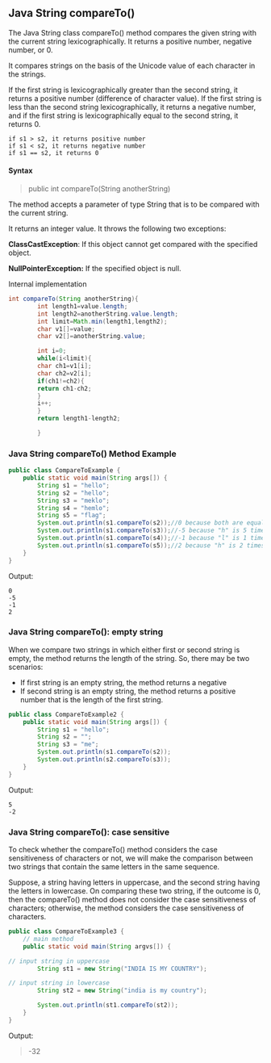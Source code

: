 ## Java String compareTo()

The Java String class compareTo() method compares the given string with the current string lexicographically. It returns
a positive number, negative number, or 0.

It compares strings on the basis of the Unicode value of each character in the strings.

If the first string is lexicographically greater than the second string, it returns a positive number (difference of
character value). If the first string is less than the second string lexicographically, it returns a negative number,
and if the first string is lexicographically equal to the second string, it returns 0.

```
if s1 > s2, it returns positive number  
if s1 < s2, it returns negative number  
if s1 == s2, it returns 0
```

#### Syntax

> public int compareTo(String anotherString)

The method accepts a parameter of type String that is to be compared with the current string.

It returns an integer value. It throws the following two exceptions:

**ClassCastException**: If this object cannot get compared with the specified object.

**NullPointerException:** If the specified object is null.

Internal implementation

```java
int compareTo(String anotherString){
        int length1=value.length;
        int length2=anotherString.value.length;
        int limit=Math.min(length1,length2);
        char v1[]=value;
        char v2[]=anotherString.value;

        int i=0;
        while(i<limit){
        char ch1=v1[i];
        char ch2=v2[i];
        if(ch1!=ch2){
        return ch1-ch2;
        }
        i++;
        }
        return length1-length2;

        }
```

### Java String compareTo() Method Example

```java
public class CompareToExample {
    public static void main(String args[]) {
        String s1 = "hello";
        String s2 = "hello";
        String s3 = "meklo";
        String s4 = "hemlo";
        String s5 = "flag";
        System.out.println(s1.compareTo(s2));//0 because both are equal  
        System.out.println(s1.compareTo(s3));//-5 because "h" is 5 times lower than "m"  
        System.out.println(s1.compareTo(s4));//-1 because "l" is 1 times lower than "m"  
        System.out.println(s1.compareTo(s5));//2 because "h" is 2 times greater than "f"  
    }
}
```

Output:

```
0
-5
-1
2
```

### Java String compareTo(): empty string

When we compare two strings in which either first or second string is empty, the method returns the length of the
string. So, there may be two scenarios:

- If first string is an empty string, the method returns a negative
- If second string is an empty string, the method returns a positive number that is the length of the first string.

```java
public class CompareToExample2 {
    public static void main(String args[]) {
        String s1 = "hello";
        String s2 = "";
        String s3 = "me";
        System.out.println(s1.compareTo(s2));
        System.out.println(s2.compareTo(s3));
    }
}
```

Output:

```
5
-2
```

### Java String compareTo(): case sensitive

To check whether the compareTo() method considers the case sensitiveness of characters or not, we will make the
comparison between two strings that contain the same letters in the same sequence.

Suppose, a string having letters in uppercase, and the second string having the letters in lowercase. On comparing these
two string, if the outcome is 0, then the compareTo() method does not consider the case sensitiveness of characters;
otherwise, the method considers the case sensitiveness of characters.

```java
public class CompareToExample3 {
    // main method  
    public static void main(String argvs[]) {

// input string in uppercase  
        String st1 = new String("INDIA IS MY COUNTRY");

// input string in lowercase  
        String st2 = new String("india is my country");

        System.out.println(st1.compareTo(st2));
    }
}
```

Output:

> -32




